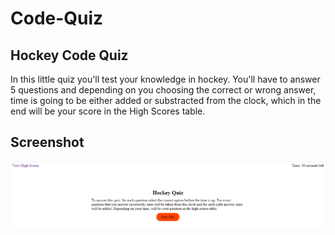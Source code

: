 # Code-Quiz

## Hockey Code Quiz
In this little quiz you'll test  your knowledge in hockey. You'll have to answer 5 questions and depending on you choosing the correct or wrong answer, time is going to be either added or substracted from the clock, which in the end will be your score in the High Scores table.

## Screenshot
![alt text](./Assets/QuizPart1.png)